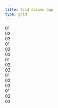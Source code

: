 ```yaml
---
title: Grid Column Gap
type: grid
---
```

<div class="grid grid-cols3 bg-black m-b3 b-br2 p3 gap1">
	<div class="b-br1 bg-yellow p3">01</div>
	<div class="b-br1 bg-yellow p3">02</div>
	<div class="b-br1 bg-yellow p3">03</div>
</div>

<div class="grid grid-cols3 bg-black m-b3 b-br2 p3 gap2">
	<div class="b-br1 bg-yellow p3">01</div>
	<div class="b-br1 bg-yellow p3">02</div>
	<div class="b-br1 bg-yellow p3">03</div>
</div>

<div class="grid grid-cols3 bg-black m-b3 b-br2 p3 gap3">
	<div class="b-br1 bg-yellow p3">01</div>
	<div class="b-br1 bg-yellow p3">02</div>
	<div class="b-br1 bg-yellow p3">03</div>
</div>

<div class="grid grid-cols3 bg-black m-b3 b-br2 p3 gap4">
	<div class="b-br1 bg-yellow p3">01</div>
	<div class="b-br1 bg-yellow p3">02</div>
	<div class="b-br1 bg-yellow p3">03</div>
</div>

<div class="grid grid-cols3 bg-black m-b3 b-br2 p3 gap5">
	<div class="b-br1 bg-yellow p3">01</div>
	<div class="b-br1 bg-yellow p3">02</div>
	<div class="b-br1 bg-yellow p3">03</div>
</div>

